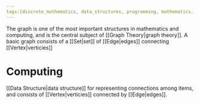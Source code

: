 ```yaml
---
tags:[discrete_mathematics, data_structures, programming, mathematics, graph_theory]
---
```

The graph is one of the most important structures in mathematics and computing, and is the central subject of [[Graph Theory|graph theory]]. A basic graph consists of a [[Set|set]] of [[Edge|edges]] connecting [[Vertex|verticies]]

# Computing
[[Data Structure|data structure]] for representing connections among items, and consists of [[Vertex|verticies]] connected by [[Edge|edges]].
